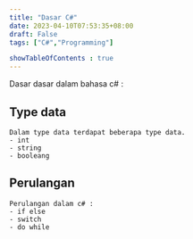 ```yaml
---
title: "Dasar C#"
date: 2023-04-10T07:53:35+08:00
draft: False
tags: ["C#","Programming"]

showTableOfContents : true
---
```


Dasar dasar dalam bahasa c# :

## Type data 
    Dalam type data terdapat beberapa type data. 
    - int
    - string
    - booleang

## Perulangan
    Perulangan dalam c# :
    - if else
    - switch
    - do while